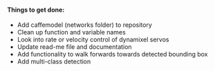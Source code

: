 #### Things to get done:
* Add caffemodel (networks folder) to repository
* Clean up function and variable names
* Look into rate or velocity control of dynamixel servos
* Update read-me file and documentation
* Add functionality to walk forwards towards detected bounding box
* Add multi-class detection
